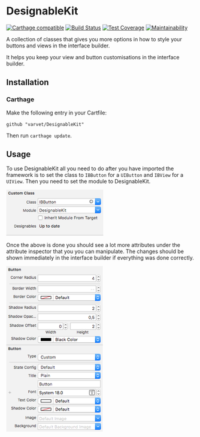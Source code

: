 # DesignableKit

[![Carthage compatible](https://img.shields.io/badge/Carthage-compatible-4BC51D.svg?style=flat)](https://github.com/Carthage/Carthage)
[![Build Status](https://travis-ci.org/varvet/DesignableKit.svg?branch=master)](https://travis-ci.org/varvet/DesignableKit)
[![Test Coverage](https://api.codeclimate.com/v1/badges/316be6fc3d163dae0cab/test_coverage)](https://codeclimate.com/github/varvet/DesignableKit/test_coverage)
[![Maintainability](https://api.codeclimate.com/v1/badges/316be6fc3d163dae0cab/maintainability)](https://codeclimate.com/github/varvet/DesignableKit/maintainability)

A collection of classes that gives you more options in how to style your buttons and views in the interface builder. 

It helps you keep your view and button customisations in the interface builder.

## Installation

### Carthage

Make the following entry in your Cartfile:

```
github "varvet/DesignableKit"
```

Then run `carthage update`.

## Usage

To use DesignableKit all you need to do after you have imported the framework is to set the class to `IBButton` for a `UIButton` and `IBView` for a `UIView`. Then you need to set the module to DesignableKit.

![attributes inspector](Images/identity-inspector.png)

Once the above is done you should see a lot more attributes under the attribute inspector that you you can manipulate. The changes should be shown immediately in the interface builder if everything was done correctly.

![attributes inspector](Images/attributes-inspector.png)
